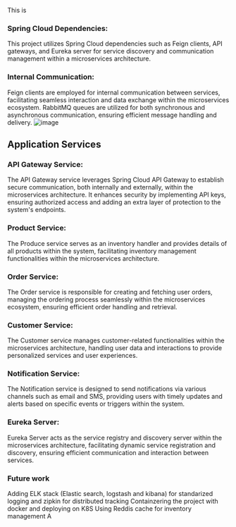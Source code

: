 This is 
### Spring Cloud Dependencies:
This project utilizes Spring Cloud dependencies such as Feign clients, API gateways, and Eureka server for service discovery and communication management within a microservices architecture.

### Internal Communication:
Feign clients are employed for internal communication between services, facilitating seamless interaction and data exchange within the microservices ecosystem. RabbitMQ queues are utilized for both synchronous and asynchronous communication, ensuring efficient message handling and delivery.
![image](https://github.com/narottamaswal/e_commerce_microservice/assets/65083220/f118f69f-cd96-4137-88c1-36d043011ba4)


## Application Services 


### API Gateway Service:
The API Gateway service leverages Spring Cloud API Gateway to establish secure communication, both internally and externally, within the microservices architecture. It enhances security by implementing API keys, ensuring authorized access and adding an extra layer of protection to the system's endpoints.

### Product Service:
The Produce service serves as an inventory handler and provides details of all products within the system, facilitating inventory management functionalities within the microservices architecture.

### Order Service:
The Order service is responsible for creating and fetching user orders, managing the ordering process seamlessly within the microservices ecosystem, ensuring efficient order handling and retrieval.

### Customer Service:
The Customer service manages customer-related functionalities within the microservices architecture, handling user data and interactions to provide personalized services and user experiences.

### Notification Service:
The Notification service is designed to send notifications via various channels such as email and SMS, providing users with timely updates and alerts based on specific events or triggers within the system.

### Eureka Server:
Eureka Server acts as the service registry and discovery server within the microservices architecture, facilitating dynamic service registration and discovery, ensuring efficient communication and interaction between services.


### Future work
Adding ELK stack (Elastic search, logstash and kibana) for standarized logging and zipkin for distributed tracking
Containzering the project with docker and deploying on K8S
Using Reddis cache for inventory management
A
